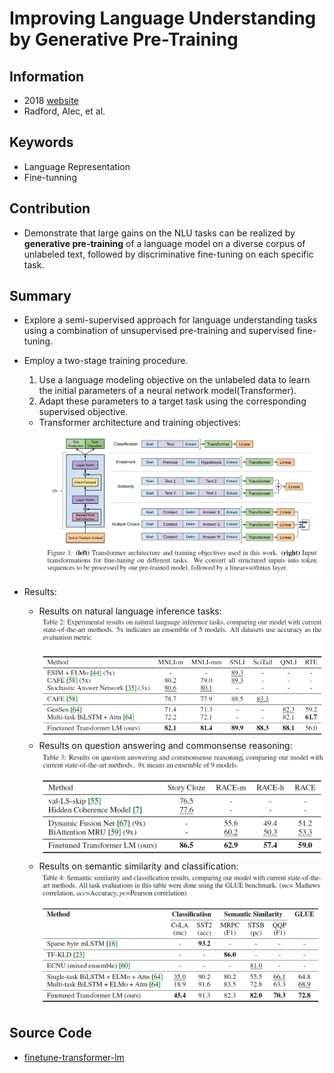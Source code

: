 # Improving Language Understanding by Generative Pre-Training
## Information
- 2018 [website](https://openai.com/blog/language-unsupervised/)
- Radford, Alec, et al.

## Keywords
- Language Representation
- Fine-tunning

## Contribution
- Demonstrate that large gains on the NLU tasks can be realized by **generative pre-training** of a language model on a diverse corpus of unlabeled text, followed by discriminative fine-tuning on each specific task.

## Summary
- Explore a semi-supervised approach for language understanding tasks using a combination of unsupervised pre-training and supervised fine-tuning.
- Employ a two-stage training procedure. 
	1. Use a language modeling objective on the unlabeled data to learn the initial parameters of a neural network model(Transformer).
	2. Adapt these parameters to a target task using the corresponding supervised objective.
	- Transformer architecture and training objectives:
		![Transformer architecture and training objectives](pic/Improving_Language_Understanding_by_Generative_Pre-Training_fig1.PNG)

- Results:
	- Results on natural language inference tasks:
		![Results on natural language inference tasks](pic/Improving_Language_Understanding_by_Generative_Pre-Training_fig2.PNG)
	- Results on question answering and commonsense reasoning:
		![Results on question answering and commonsense reasoning](pic/Improving_Language_Understanding_by_Generative_Pre-Training_fig3.PNG)
	- Results on semantic similarity and classification:
		![Results on Semantic similarity and classification](pic/Improving_Language_Understanding_by_Generative_Pre-Training_fig4.PNG)

## Source Code
- [finetune-transformer-lm](https://github.com/openai/finetune-transformer-lm)